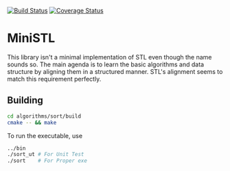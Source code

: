 [![Build Status](https://travis-ci.com/MathewRo/MiniSTL.svg?branch=master)](https://travis-ci.com/MathewRo/MiniSTL)     [![Coverage Status](https://coveralls.io/repos/github/MathewRo/MiniSTL/badge.svg?branch=master)](https://coveralls.io/github/MathewRo/MiniSTL?branch=master)
# MiniSTL
 This library isn't a minimal implementation of STL even though the name sounds so. The main agenda is to learn the basic algorithms and data structure by aligning them in a structured manner. STL's alignment seems to match this requirement perfectly. 

## Building
```bash 
cd algorithms/sort/build
cmake -- && make
```
To run the executable, use
```bash
../bin
./sort_ut # For Unit Test
./sort	  # For Proper exe
```